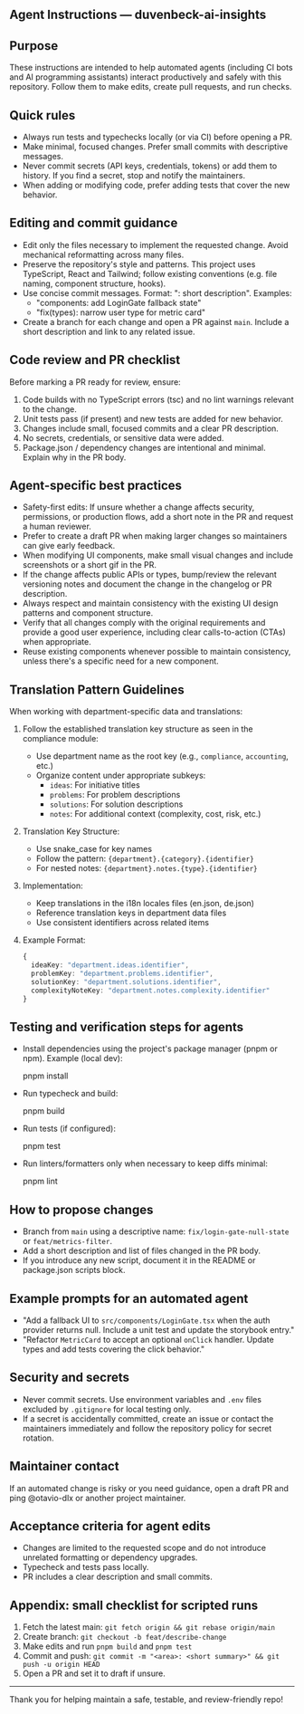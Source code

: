 ## Agent Instructions — duvenbeck-ai-insights

## Purpose

These instructions are intended to help automated agents (including CI bots and AI programming assistants) interact productively and safely with this repository. Follow them to make edits, create pull requests, and run checks.

## Quick rules

- Always run tests and typechecks locally (or via CI) before opening a PR.
- Make minimal, focused changes. Prefer small commits with descriptive messages.
- Never commit secrets (API keys, credentials, tokens) or add them to history. If you find a secret, stop and notify the maintainers.
- When adding or modifying code, prefer adding tests that cover the new behavior.

## Editing and commit guidance

- Edit only the files necessary to implement the requested change. Avoid mechanical reformatting across many files.
- Preserve the repository's style and patterns. This project uses TypeScript, React and Tailwind; follow existing conventions (e.g. file naming, component structure, hooks).
- Use concise commit messages. Format: "<area>: short description". Examples:
  - "components: add LoginGate fallback state"
  - "fix(types): narrow user type for metric card"
- Create a branch for each change and open a PR against `main`. Include a short description and link to any related issue.

## Code review and PR checklist

Before marking a PR ready for review, ensure:

1. Code builds with no TypeScript errors (tsc) and no lint warnings relevant to the change.
2. Unit tests pass (if present) and new tests are added for new behavior.
3. Changes include small, focused commits and a clear PR description.
4. No secrets, credentials, or sensitive data were added.
5. Package.json / dependency changes are intentional and minimal. Explain why in the PR body.

## Agent-specific best practices

- Safety-first edits: If unsure whether a change affects security, permissions, or production flows, add a short note in the PR and request a human reviewer.
- Prefer to create a draft PR when making larger changes so maintainers can give early feedback.
- When modifying UI components, make small visual changes and include screenshots or a short gif in the PR.
- If the change affects public APIs or types, bump/review the relevant versioning notes and document the change in the changelog or PR description.
- Always respect and maintain consistency with the existing UI design patterns and component structure.
- Verify that all changes comply with the original requirements and provide a good user experience, including clear calls-to-action (CTAs) when appropriate.
- Reuse existing components whenever possible to maintain consistency, unless there's a specific need for a new component.

## Translation Pattern Guidelines

When working with department-specific data and translations:

1. Follow the established translation key structure as seen in the compliance module:

   - Use department name as the root key (e.g., `compliance`, `accounting`, etc.)
   - Organize content under appropriate subkeys:
     - `ideas`: For initiative titles
     - `problems`: For problem descriptions
     - `solutions`: For solution descriptions
     - `notes`: For additional context (complexity, cost, risk, etc.)

2. Translation Key Structure:

   - Use snake_case for key names
   - Follow the pattern: `{department}.{category}.{identifier}`
   - For nested notes: `{department}.notes.{type}.{identifier}`

3. Implementation:

   - Keep translations in the i18n locales files (en.json, de.json)
   - Reference translation keys in department data files
   - Use consistent identifiers across related items

4. Example Format:
   ```typescript
   {
     ideaKey: "department.ideas.identifier",
     problemKey: "department.problems.identifier",
     solutionKey: "department.solutions.identifier",
     complexityNoteKey: "department.notes.complexity.identifier"
   }
   ```

## Testing and verification steps for agents

- Install dependencies using the project's package manager (pnpm or npm). Example (local dev):

  pnpm install

- Run typecheck and build:

  pnpm build

- Run tests (if configured):

  pnpm test

- Run linters/formatters only when necessary to keep diffs minimal:

  pnpm lint

## How to propose changes

- Branch from `main` using a descriptive name: `fix/login-gate-null-state` or `feat/metrics-filter`.
- Add a short description and list of files changed in the PR body.
- If you introduce any new script, document it in the README or package.json scripts block.

## Example prompts for an automated agent

- "Add a fallback UI to `src/components/LoginGate.tsx` when the auth provider returns null. Include a unit test and update the storybook entry."
- "Refactor `MetricCard` to accept an optional `onClick` handler. Update types and add tests covering the click behavior."

## Security and secrets

- Never commit secrets. Use environment variables and `.env` files excluded by `.gitignore` for local testing only.
- If a secret is accidentally committed, create an issue or contact the maintainers immediately and follow the repository policy for secret rotation.

## Maintainer contact

If an automated change is risky or you need guidance, open a draft PR and ping @otavio-dlx or another project maintainer.

## Acceptance criteria for agent edits

- Changes are limited to the requested scope and do not introduce unrelated formatting or dependency upgrades.
- Typecheck and tests pass locally.
- PR includes a clear description and small commits.

## Appendix: small checklist for scripted runs

1. Fetch the latest main: `git fetch origin && git rebase origin/main`
2. Create branch: `git checkout -b feat/describe-change`
3. Make edits and run `pnpm build` and `pnpm test`
4. Commit and push: `git commit -m "<area>: <short summary>" && git push -u origin HEAD`
5. Open a PR and set it to draft if unsure.

---

Thank you for helping maintain a safe, testable, and review-friendly repo!
